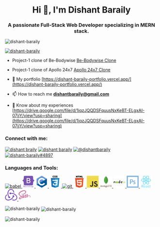 <h1 align="center">Hi 👋, I'm Dishant Baraily</h1>
<h3 align="center">A passionate Full-Stack Web Developer specializing in MERN stack.</h3>

<p align="left"> <img src="https://komarev.com/ghpvc/?username=dishant-baraily&label=Profile%20views&color=0e75b6&style=flat" alt="dishant-baraily" /> </p>

<p align="left"> <a href="https://github.com/ryo-ma/github-profile-trophy"><img src="https://github-profile-trophy.vercel.app/?username=dishant-baraily" alt="dishant-baraily" /></a> </p>

- Project-1 clone of Be-Bodywise [Be-Bodywise Clone](https://bebodywise.com/)

- Project-1 clone of Apollo 24x7 [Apollo 24x7 Clone](https://nervous-swanson-7cdb5d.netlify.app/)

- 💼 My portfolio [https://dishant-baraily-portfolio.vercel.app/](https://dishant-baraily-portfolio.vercel.app/)

- 📫 How to reach me **dishantbaraily@gmail.com**

- 📄 Know about my experiences [https://drive.google.com/file/d/1iqzJQQDSFquusNxKeBT-ELgxAI-07jjY/view?usp=sharing](https://drive.google.com/file/d/1iqzJQQDSFquusNxKeBT-ELgxAI-07jjY/view?usp=sharing)

<h3 align="left">Connect with me:</h3>
<p align="left">
<a href="https://linkedin.com/in/dishant braily" target="blank"><img align="center" src="https://raw.githubusercontent.com/rahuldkjain/github-profile-readme-generator/master/src/images/icons/Social/linked-in-alt.svg" alt="dishant braily" height="30" width="40" /></a>
<a href="https://fb.com/dishant baraily" target="blank"><img align="center" src="https://raw.githubusercontent.com/rahuldkjain/github-profile-readme-generator/master/src/images/icons/Social/facebook.svg" alt="dishant baraily" height="30" width="40" /></a>
<a href="https://medium.com/@dishantbaraily" target="blank"><img align="center" src="https://raw.githubusercontent.com/rahuldkjain/github-profile-readme-generator/master/src/images/icons/Social/medium.svg" alt="@dishantbaraily" height="30" width="40" /></a>
<a href="https://discord.gg/dishant-baraily#4897" target="blank"><img align="center" src="https://raw.githubusercontent.com/rahuldkjain/github-profile-readme-generator/master/src/images/icons/Social/discord.svg" alt="dishant-baraily#4897" height="30" width="40" /></a>
</p>

<h3 align="left">Languages and Tools:</h3>
<p align="left"> <a href="https://babeljs.io/" target="_blank" rel="noreferrer"> <img src="https://www.vectorlogo.zone/logos/babeljs/babeljs-icon.svg" alt="babel" width="40" height="40"/> </a> <a href="https://getbootstrap.com" target="_blank" rel="noreferrer"> <img src="https://raw.githubusercontent.com/devicons/devicon/master/icons/bootstrap/bootstrap-plain-wordmark.svg" alt="bootstrap" width="40" height="40"/> </a> <a href="https://www.cprogramming.com/" target="_blank" rel="noreferrer"> <img src="https://raw.githubusercontent.com/devicons/devicon/master/icons/c/c-original.svg" alt="c" width="40" height="40"/> </a> <a href="https://www.w3schools.com/css/" target="_blank" rel="noreferrer"> <img src="https://raw.githubusercontent.com/devicons/devicon/master/icons/css3/css3-original-wordmark.svg" alt="css3" width="40" height="40"/> </a> <a href="https://git-scm.com/" target="_blank" rel="noreferrer"> <img src="https://www.vectorlogo.zone/logos/git-scm/git-scm-icon.svg" alt="git" width="40" height="40"/> </a> <a href="https://www.w3.org/html/" target="_blank" rel="noreferrer"> <img src="https://raw.githubusercontent.com/devicons/devicon/master/icons/html5/html5-original-wordmark.svg" alt="html5" width="40" height="40"/> </a> <a href="https://developer.mozilla.org/en-US/docs/Web/JavaScript" target="_blank" rel="noreferrer"> <img src="https://raw.githubusercontent.com/devicons/devicon/master/icons/javascript/javascript-original.svg" alt="javascript" width="40" height="40"/> </a> <a href="https://www.mongodb.com/" target="_blank" rel="noreferrer"> <img src="https://raw.githubusercontent.com/devicons/devicon/master/icons/mongodb/mongodb-original-wordmark.svg" alt="mongodb" width="40" height="40"/> </a> <a href="https://nodejs.org" target="_blank" rel="noreferrer"> <img src="https://raw.githubusercontent.com/devicons/devicon/master/icons/nodejs/nodejs-original-wordmark.svg" alt="nodejs" width="40" height="40"/> </a> <a href="https://www.photoshop.com/en" target="_blank" rel="noreferrer"> <img src="https://raw.githubusercontent.com/devicons/devicon/master/icons/photoshop/photoshop-line.svg" alt="photoshop" width="40" height="40"/> </a> <a href="https://reactjs.org/" target="_blank" rel="noreferrer"> <img src="https://raw.githubusercontent.com/devicons/devicon/master/icons/react/react-original-wordmark.svg" alt="react" width="40" height="40"/> </a> <a href="https://redux.js.org" target="_blank" rel="noreferrer"> <img src="https://raw.githubusercontent.com/devicons/devicon/master/icons/redux/redux-original.svg" alt="redux" width="40" height="40"/> </a> <a href="https://sass-lang.com" target="_blank" rel="noreferrer"> <img src="https://raw.githubusercontent.com/devicons/devicon/master/icons/sass/sass-original.svg" alt="sass" width="40" height="40"/> </a> </p>

<p><img align="left" src="https://github-readme-stats.vercel.app/api/top-langs?username=dishant-baraily&show_icons=true&locale=en&layout=compact" alt="dishant-baraily" /></p>

<p>&nbsp;<img align="center" src="https://github-readme-stats.vercel.app/api?username=dishant-baraily&show_icons=true&locale=en" alt="dishant-baraily" /></p>

<p><img align="center" src="https://github-readme-streak-stats.herokuapp.com/?user=dishant-baraily&" alt="dishant-baraily" /></p>

